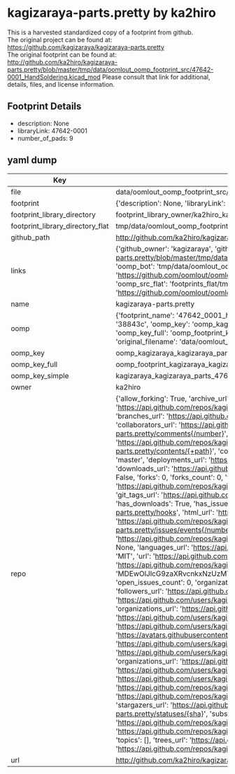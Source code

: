 # kagizaraya-parts.pretty by ka2hiro  
This is a harvested standardized copy of a footprint from github.  
The original project can be found at:  
https://github.com/kagizaraya/kagizaraya-parts.pretty  
The original footprint can be found at:
http://github.com/ka2hiro/kagizaraya-parts.pretty/blob/master/tmp/data/oomlout_oomp_footprint_src/47642-0001_HandSoldering.kicad_mod
Please consult that link for additional, details, files, and license information.  
## Footprint Details
* description: None  
* libraryLink: 47642-0001  
* number_of_pads: 9  
## yaml dump  
| Key | Value |  
| --- | --- |  
| file | data/oomlout_oomp_footprint_src/kagizaraya-parts.pretty/47642-0001_HandSoldering.kicad_mod |  
| footprint | {'description': None, 'libraryLink': '47642-0001', 'number_of_pads': 9} |  
| footprint_library_directory | footprint_library_owner/ka2hiro_kagizaraya-parts.pretty |  
| footprint_library_directory_flat | tmp/data/oomlout_oomp_footprint_src/footprints_flat/kagizaraya_kagizaraya_parts_47642_0001_handsoldering/working |  
| github_path | http://github.com/ka2hiro/kagizaraya-parts.pretty/blob/master/tmp/data/oomlout_oomp_footprint_src/47642-0001_HandSoldering.kicad_mod |  
| links | {'github_owner': 'kagizaraya', 'github_repo_name': 'kagizaraya-parts.pretty', 'github_src': 'http://github.com/ka2hiro/kagizaraya-parts.pretty/blob/master/tmp/data/oomlout_oomp_footprint_src/47642-0001_HandSoldering.kicad_mod', 'github_src_repo': 'https://github.com/kagizaraya/kagizaraya-parts.pretty', 'oomp_bot': 'tmp/data/oomlout_oomp_footprint_src/footprints/kagizaraya_kagizaraya_parts_47642_0001_handsoldering/working', 'oomp_bot_github': 'https://github.com/oomlout/oomlout_oomp_footprint_bot/tree/main/tmp/data/oomlout_oomp_footprint_src/footprints/kagizaraya_kagizaraya_parts_47642_0001_handsoldering/working', 'oomp_src_flat': 'footprints_flat/tmp/data/oomlout_oomp_footprint_src/footprints_flat/kagizaraya_kagizaraya_parts_47642_0001_handsoldering/working', 'oomp_src_flat_github': 'https://github.com/oomlout/oomlout_oomp_footprint_src/tree/main/tmp/data/oomlout_oomp_footprint_src/footprints_flat/kagizaraya_kagizaraya_parts_47642_0001_handsoldering/working'} |  
| name | kagizaraya-parts.pretty |  
| oomp | {'footprint_name': '47642_0001_handsoldering', 'library_name': 'kagizaraya_parts', 'md5': '38843c00e6c1bed4943744a200293372', 'md5_10': '38843c00e6', 'md5_5': '38843', 'md5_6': '38843c', 'oomp_key': 'oomp_kagizaraya_kagizaraya_parts_47642_0001_handsoldering', 'oomp_key_extra': 'oomp_footprint_kagizaraya_kagizaraya_parts_47642_0001_handsoldering', 'oomp_key_full': 'oomp_footprint_kagizaraya_kagizaraya_parts_47642_0001_handsoldering_38843c', 'oomp_key_simple': 'kagizaraya_kagizaraya_parts_47642_0001_handsoldering', 'original_filename': 'data/oomlout_oomp_footprint_src/kagizaraya-parts.pretty/47642-0001_HandSoldering.kicad_mod', 'owner_name': 'kagizaraya'} |  
| oomp_key | oomp_kagizaraya_kagizaraya_parts_47642_0001_handsoldering |  
| oomp_key_full | oomp_footprint_kagizaraya_kagizaraya_parts_47642_0001_handsoldering |  
| oomp_key_simple | kagizaraya_kagizaraya_parts_47642_0001_handsoldering |  
| owner | ka2hiro |  
| repo | {'allow_forking': True, 'archive_url': 'https://api.github.com/repos/kagizaraya/kagizaraya-parts.pretty/{archive_format}{/ref}', 'archived': False, 'assignees_url': 'https://api.github.com/repos/kagizaraya/kagizaraya-parts.pretty/assignees{/user}', 'blobs_url': 'https://api.github.com/repos/kagizaraya/kagizaraya-parts.pretty/git/blobs{/sha}', 'branches_url': 'https://api.github.com/repos/kagizaraya/kagizaraya-parts.pretty/branches{/branch}', 'clone_url': 'https://github.com/kagizaraya/kagizaraya-parts.pretty.git', 'collaborators_url': 'https://api.github.com/repos/kagizaraya/kagizaraya-parts.pretty/collaborators{/collaborator}', 'comments_url': 'https://api.github.com/repos/kagizaraya/kagizaraya-parts.pretty/comments{/number}', 'commits_url': 'https://api.github.com/repos/kagizaraya/kagizaraya-parts.pretty/commits{/sha}', 'compare_url': 'https://api.github.com/repos/kagizaraya/kagizaraya-parts.pretty/compare/{base}...{head}', 'contents_url': 'https://api.github.com/repos/kagizaraya/kagizaraya-parts.pretty/contents/{+path}', 'contributors_url': 'https://api.github.com/repos/kagizaraya/kagizaraya-parts.pretty/contributors', 'created_at': '2019-03-13T00:45:39Z', 'default_branch': 'master', 'deployments_url': 'https://api.github.com/repos/kagizaraya/kagizaraya-parts.pretty/deployments', 'description': 'KiCad footprints for Kagizaraya DIY keyboards', 'disabled': False, 'downloads_url': 'https://api.github.com/repos/kagizaraya/kagizaraya-parts.pretty/downloads', 'events_url': 'https://api.github.com/repos/kagizaraya/kagizaraya-parts.pretty/events', 'fork': False, 'forks': 0, 'forks_count': 0, 'forks_url': 'https://api.github.com/repos/kagizaraya/kagizaraya-parts.pretty/forks', 'full_name': 'kagizaraya/kagizaraya-parts.pretty', 'git_commits_url': 'https://api.github.com/repos/kagizaraya/kagizaraya-parts.pretty/git/commits{/sha}', 'git_refs_url': 'https://api.github.com/repos/kagizaraya/kagizaraya-parts.pretty/git/refs{/sha}', 'git_tags_url': 'https://api.github.com/repos/kagizaraya/kagizaraya-parts.pretty/git/tags{/sha}', 'git_url': 'git://github.com/kagizaraya/kagizaraya-parts.pretty.git', 'has_discussions': False, 'has_downloads': True, 'has_issues': True, 'has_pages': False, 'has_projects': True, 'has_wiki': True, 'homepage': None, 'hooks_url': 'https://api.github.com/repos/kagizaraya/kagizaraya-parts.pretty/hooks', 'html_url': 'https://github.com/kagizaraya/kagizaraya-parts.pretty', 'id': 175318730, 'is_template': False, 'issue_comment_url': 'https://api.github.com/repos/kagizaraya/kagizaraya-parts.pretty/issues/comments{/number}', 'issue_events_url': 'https://api.github.com/repos/kagizaraya/kagizaraya-parts.pretty/issues/events{/number}', 'issues_url': 'https://api.github.com/repos/kagizaraya/kagizaraya-parts.pretty/issues{/number}', 'keys_url': 'https://api.github.com/repos/kagizaraya/kagizaraya-parts.pretty/keys{/key_id}', 'labels_url': 'https://api.github.com/repos/kagizaraya/kagizaraya-parts.pretty/labels{/name}', 'language': None, 'languages_url': 'https://api.github.com/repos/kagizaraya/kagizaraya-parts.pretty/languages', 'license': {'key': 'mit', 'name': 'MIT License', 'node_id': 'MDc6TGljZW5zZTEz', 'spdx_id': 'MIT', 'url': 'https://api.github.com/licenses/mit'}, 'merges_url': 'https://api.github.com/repos/kagizaraya/kagizaraya-parts.pretty/merges', 'milestones_url': 'https://api.github.com/repos/kagizaraya/kagizaraya-parts.pretty/milestones{/number}', 'mirror_url': None, 'name': 'kagizaraya-parts.pretty', 'network_count': 0, 'node_id': 'MDEwOlJlcG9zaXRvcnkxNzUzMTg3MzA=', 'notifications_url': 'https://api.github.com/repos/kagizaraya/kagizaraya-parts.pretty/notifications{?since,all,participating}', 'open_issues': 0, 'open_issues_count': 0, 'organization': {'avatar_url': 'https://avatars.githubusercontent.com/u/94672063?v=4', 'events_url': 'https://api.github.com/users/kagizaraya/events{/privacy}', 'followers_url': 'https://api.github.com/users/kagizaraya/followers', 'following_url': 'https://api.github.com/users/kagizaraya/following{/other_user}', 'gists_url': 'https://api.github.com/users/kagizaraya/gists{/gist_id}', 'gravatar_id': '', 'html_url': 'https://github.com/kagizaraya', 'id': 94672063, 'login': 'kagizaraya', 'node_id': 'O_kgDOBaSUvw', 'organizations_url': 'https://api.github.com/users/kagizaraya/orgs', 'received_events_url': 'https://api.github.com/users/kagizaraya/received_events', 'repos_url': 'https://api.github.com/users/kagizaraya/repos', 'site_admin': False, 'starred_url': 'https://api.github.com/users/kagizaraya/starred{/owner}{/repo}', 'subscriptions_url': 'https://api.github.com/users/kagizaraya/subscriptions', 'type': 'Organization', 'url': 'https://api.github.com/users/kagizaraya'}, 'owner': {'avatar_url': 'https://avatars.githubusercontent.com/u/94672063?v=4', 'events_url': 'https://api.github.com/users/kagizaraya/events{/privacy}', 'followers_url': 'https://api.github.com/users/kagizaraya/followers', 'following_url': 'https://api.github.com/users/kagizaraya/following{/other_user}', 'gists_url': 'https://api.github.com/users/kagizaraya/gists{/gist_id}', 'gravatar_id': '', 'html_url': 'https://github.com/kagizaraya', 'id': 94672063, 'login': 'kagizaraya', 'node_id': 'O_kgDOBaSUvw', 'organizations_url': 'https://api.github.com/users/kagizaraya/orgs', 'received_events_url': 'https://api.github.com/users/kagizaraya/received_events', 'repos_url': 'https://api.github.com/users/kagizaraya/repos', 'site_admin': False, 'starred_url': 'https://api.github.com/users/kagizaraya/starred{/owner}{/repo}', 'subscriptions_url': 'https://api.github.com/users/kagizaraya/subscriptions', 'type': 'Organization', 'url': 'https://api.github.com/users/kagizaraya'}, 'private': False, 'pulls_url': 'https://api.github.com/repos/kagizaraya/kagizaraya-parts.pretty/pulls{/number}', 'pushed_at': '2019-03-13T01:05:00Z', 'releases_url': 'https://api.github.com/repos/kagizaraya/kagizaraya-parts.pretty/releases{/id}', 'size': 2, 'ssh_url': 'git@github.com:kagizaraya/kagizaraya-parts.pretty.git', 'stargazers_count': 1, 'stargazers_url': 'https://api.github.com/repos/kagizaraya/kagizaraya-parts.pretty/stargazers', 'statuses_url': 'https://api.github.com/repos/kagizaraya/kagizaraya-parts.pretty/statuses/{sha}', 'subscribers_count': 2, 'subscribers_url': 'https://api.github.com/repos/kagizaraya/kagizaraya-parts.pretty/subscribers', 'subscription_url': 'https://api.github.com/repos/kagizaraya/kagizaraya-parts.pretty/subscription', 'svn_url': 'https://github.com/kagizaraya/kagizaraya-parts.pretty', 'tags_url': 'https://api.github.com/repos/kagizaraya/kagizaraya-parts.pretty/tags', 'teams_url': 'https://api.github.com/repos/kagizaraya/kagizaraya-parts.pretty/teams', 'temp_clone_token': None, 'topics': [], 'trees_url': 'https://api.github.com/repos/kagizaraya/kagizaraya-parts.pretty/git/trees{/sha}', 'updated_at': '2022-08-03T05:15:20Z', 'url': 'https://api.github.com/repos/kagizaraya/kagizaraya-parts.pretty', 'visibility': 'public', 'watchers': 1, 'watchers_count': 1, 'web_commit_signoff_required': False} |  
| url | http://github.com/ka2hiro/kagizaraya-parts.pretty |  

